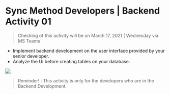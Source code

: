 # Sync Method Developers | Backend Activity 01
> Checking of this activity will be on March 17, 2021 | Wednesday via MS Teams


- Implement backend development on the user interface provided by your senior developer. 
- Analyze the UI before creating tables on your database. 

<img src="https://scontent.fmnl16-1.fna.fbcdn.net/v/t1.0-9/95665643_103345161371710_3068525030846496768_n.png?_nc_cat=108&ccb=1-3&_nc_sid=09cbfe&_nc_eui2=AeFTLcxkQKv7-_trhw27-8GEBDZhfqOv560ENmF-o6_nre4uzF4sUt4JNomao8chWkGEafX0aKe3dC6vA8Sxr2ki&_nc_ohc=bv1C5R9G9poAX_x3IHn&_nc_ht=scontent.fmnl16-1.fna&oh=17cba00fa8c4bce88d3ee1fe548639f7&oe=6074DF0D" />

> Reminder! : This activity is only for the developers who are in the Backend Development.  
